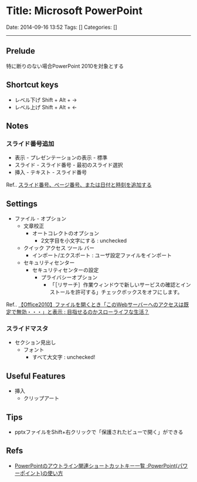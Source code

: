 # Title: Microsoft PowerPoint

Date: 2014-09-16 13:52
Tags: []
Categories: []

---

## Prelude

特に断りのない場合PowerPoint 2010を対象とする

## Shortcut keys

* レベル下げ
        Shift + Alt + →
* レベル上げ
        Shift + Alt + ←

## Notes

### スライド番号追加

* 表示 - プレゼンテーションの表示 - 標準
* スライド - スライド番号 - 最初のスライド選択
* 挿入 - テキスト - スライド番号

Ref.. [スライド番号、ページ番号、または日付と時刻を追加する](https://support.office.com/ja-jp/article/%E3%82%B9%E3%83%A9%E3%82%A4%E3%83%89%E7%95%AA%E5%8F%B7%E3%80%81%E3%83%9A%E3%83%BC%E3%82%B8%E7%95%AA%E5%8F%B7%E3%80%81%E3%81%BE%E3%81%9F%E3%81%AF%E6%97%A5%E4%BB%98%E3%81%A8%E6%99%82%E5%88%BB%E3%82%92%E8%BF%BD%E5%8A%A0%E3%81%99%E3%82%8B-21e67a79-3d55-4d97-ba7f-4f32c160ec5b?ui=ja-JP&rs=ja-JP&ad=JP)

## Settings

* ファイル - オプション
    * 文章校正
        * オートコレクトのオプション
            * 2文字目を小文字にする : unchecked
    * クイック アクセス ツール バー
        * インポート/エクスポート : ユーザ設定ファイルをインポート
    * セキュリティセンター
        * セキュリティセンターの設定
            * プライバシーオプション
                * 「［リサーチ］作業ウィンドウで新しいサービスの確認とインストールを許可する」チェックボックスをオフにします。

Ref.. [【Office2010】ファイルを開くとき「このWebサーバーへのアクセスは既定で無効・・・」と表示 : 目指せるのかスローライフな生活？](http://okirakurak.exblog.jp/14291012)

### スライドマスタ

* セクション見出し
    * フォント
        * すべて大文字 : unchecked!

## Useful Features

* 挿入
    * クリップアート

## Tips

* pptxファイルをShift+右クリックで「保護されたビューで開く」ができる

## Refs

* [PowerPointのアウトライン関連ショートカットキー一覧 :PowerPoint(パワーポイント)の使い方](http://www.relief.jp/itnote/archives/014559.php)

